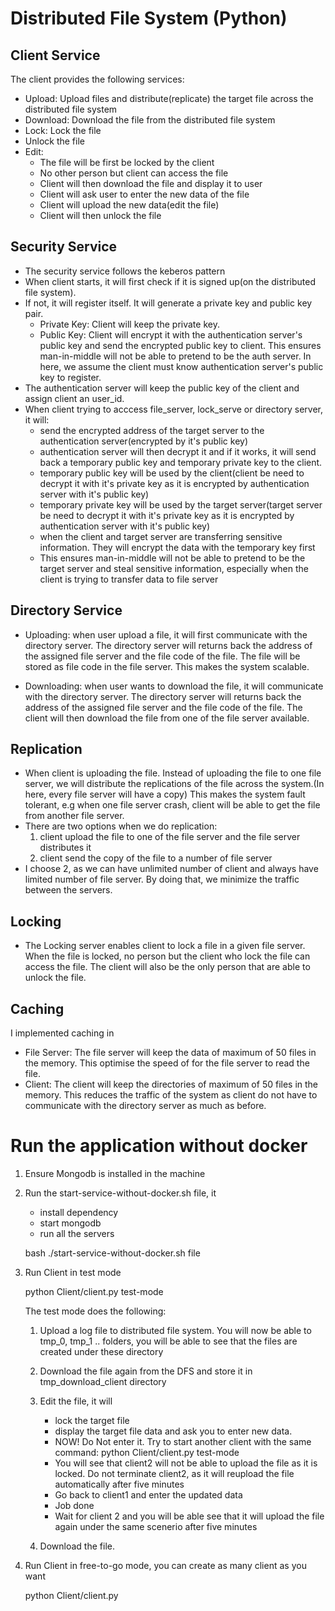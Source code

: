 # Distributed File System (Python)

## Client Service

The client provides the following services:

  - Upload: Upload files and distribute(replicate) the target file across the distributed file system
  - Download: Download the file from the distributed file system
  - Lock: Lock the file
  - Unlock the file
  - Edit: 
    - The file will be first be locked by the client
    - No other person but client can access the file
    - Client will then download the file and display it to user
    - Client will ask user to enter the new data of the file
    - Client will upload the new data(edit the file)
    - Client will then unlock the file
          
 ## Security Service
 
 - The security service follows the keberos pattern
 - When client starts, it will first check if it is signed up(on the distributed file system).
 - If not, it will register itself. It will generate a private key and public key pair. 
     - Private Key: Client will keep the private key. 
     - Public Key: Client will encrypt it with the authentication server's public key and send the encrypted public key to client. This ensures man-in-middle will not be able to pretend to be the auth server.
     In here, we assume the client must know authentication server's public key to register.
 - The authentication server will keep the public key of the client and assign client an user_id.
 - When client trying to acccess file_server, lock_serve or directory server, it will:
    - send the encrypted address of the target server to the authentication server(encrypted by it's public key)
    - authentication server will then decrypt it and if it works, it will send back a temporary public key and temporary private key to the client.
    - temporary public key will be used by the client(client be need to decrypt it with it's private key as it is encrypted by authentication server with it's public key)
    - temporary private key will be used by the target server(target server be need to decrypt it with it's private key as it is encrypted by authentication server with it's public key)
    - when the client and target server are transferring sensitive information. They will encrypt the data with the temporary key first
    - This ensures man-in-middle will not be able to pretend to be the target server and steal sensitive information, especially when the client is trying to  transfer data to file server

## Directory Service
  - Uploading: when user upload a file, it will first communicate with the directory server. The directory server will returns back the address of the assigned file server and the file code of the file. 
  The file will be stored as file code in the file server. This makes the system scalable.
  
  - Downloading: when user wants to download the file, it will communicate with the directory server. The directory server will returns back the address of the assigned file server and the file code of the file.
  The client will then download the file from one of the file server available.
  
## Replication
  - When client is uploading the file. Instead of uploading the file to one file server, we will distribute the replications of the file across the system.(In here, every file server will have a copy)
  This makes the system fault tolerant, e.g when one file server crash, client will be able to get the file from another file server.
  - There are two options when we do replication:
    1. client upload the file to one of the file server and the file server distributes it
    2. client send the copy of the file to a number of file server
  - I choose 2, as we can have unlimited number of client and always have limited number of file server. By doing that, we minimize the traffic between the servers.

## Locking
- The Locking server enables client to lock a file in a given file server. When the file is locked, no person but the client who lock the file can access the file. The client will also be the only person that are able to unlock the file.

## Caching
I implemented caching in
  - File Server: The file server will keep the data of maximum of 50 files in the memory. This optimise the speed of for the file server to read the file.
  - Client: The client will keep the directories of maximum of 50 files in the memory. This reduces the traffic of the system as client do not have to communicate with the directory server as much as before.
  
  
# Run the application without docker

1. Ensure Mongodb is installed in the machine
2. Run the start-service-without-docker.sh file, it
    
    - install dependency
    - start mongodb
    - run all the servers
    
    bash ./start-service-without-docker.sh file
    
    
3. Run Client in test mode
    
    python Client/client.py test-mode
   
   The test mode does the following:
   
    1. Upload a log file to distributed file system. You will now be able to tmp_0, tmp_1 .. folders, you will be able to see that the files are created under these directory
    
    2. Download the file again from the DFS and store it in tmp_download_client directory
    3. Edit the file, it will
        - lock the target file
        - display the target file data and ask you to enter new data.
        - NOW! Do Not enter it. Try to start another client with the same command: python Client/client.py test-mode
        - You will see that client2 will not be able to upload the file as it is locked. Do not terminate client2, as it will reupload the file automatically after five minutes
        - Go back to client1 and enter the updated data
        - Job done
        - Wait for client 2 and you will be able see that it will upload the file again under the same scenerio after five minutes
    4. Download the file.
    
 4. Run Client in free-to-go mode, you can create as many client as you want
    
      python Client/client.py 
    
     
    
    

  
  
